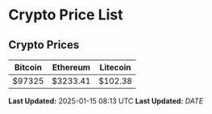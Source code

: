 # Crypto Price List

## Crypto Prices
| Bitcoin | Ethereum | Litecoin |
| ------- | -------- | -------- |
| $97325 | $3233.41 | $102.38 |
**Last Updated:** 2025-01-15 08:13 UTC
**Last Updated:** $DATE$
